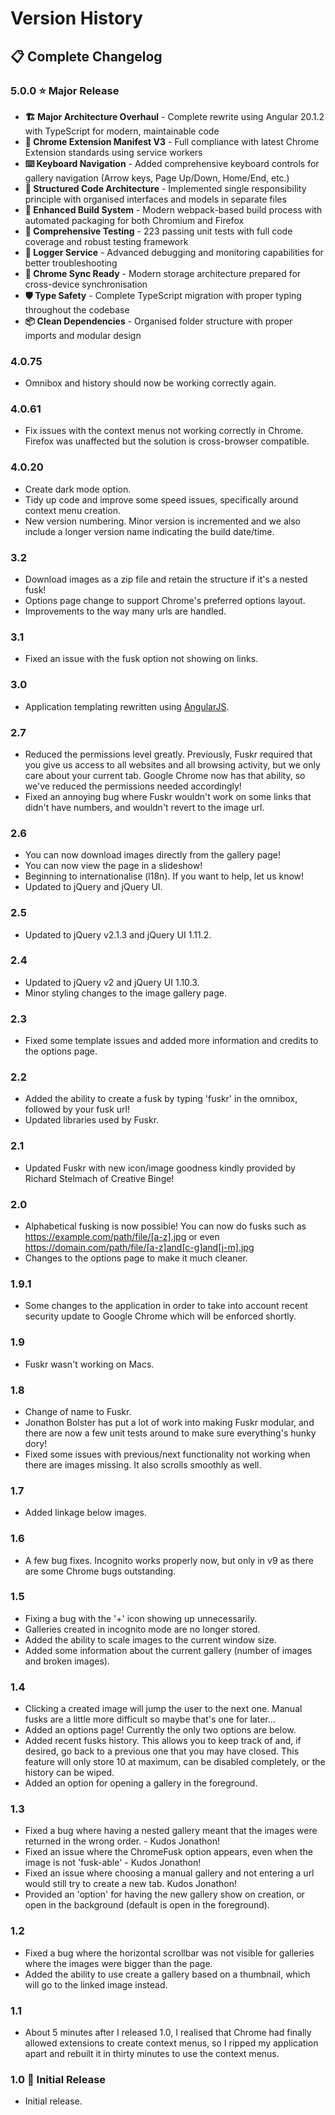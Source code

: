 # Version History

## 📋 Complete Changelog

### 5.0.0 ⭐ **Major Release**
* **🏗️ Major Architecture Overhaul** - Complete rewrite using Angular 20.1.2 with TypeScript for modern, maintainable code
* **🚀 Chrome Extension Manifest V3** - Full compliance with latest Chrome Extension standards using service workers
* **⌨️ Keyboard Navigation** - Added comprehensive keyboard controls for gallery navigation (Arrow keys, Page Up/Down, Home/End, etc.)
* **📁 Structured Code Architecture** - Implemented single responsibility principle with organised interfaces and models in separate files
* **🔧 Enhanced Build System** - Modern webpack-based build process with automated packaging for both Chromium and Firefox
* **🧪 Comprehensive Testing** - 223 passing unit tests with full code coverage and robust testing framework
* **📝 Logger Service** - Advanced debugging and monitoring capabilities for better troubleshooting
* **🔄 Chrome Sync Ready** - Modern storage architecture prepared for cross-device synchronisation
* **🛡️ Type Safety** - Complete TypeScript migration with proper typing throughout the codebase
* **📦 Clean Dependencies** - Organised folder structure with proper imports and modular design

### 4.0.75
* Omnibox and history should now be working correctly again.

### 4.0.61
* Fix issues with the context menus not working correctly in Chrome. Firefox was unaffected but the solution is cross-browser compatible.

### 4.0.20
* Create dark mode option.
* Tidy up code and improve some speed issues, specifically around context menu creation.
* New version numbering. Minor version is incremented and we also include a longer version name indicating the build date/time.

### 3.2
* Download images as a zip file and retain the structure if it's a nested fusk!
* Options page change to support Chrome's preferred options layout.
* Improvements to the way many urls are handled.

### 3.1
* Fixed an issue with the fusk option not showing on links.

### 3.0
* Application templating rewritten using [AngularJS](https://angularjs.org/).

### 2.7
* Reduced the permissions level greatly. Previously, Fuskr required that you give us access to all websites and all browsing activity, but we only care about your current tab. Google Chrome now has that ability, so we've reduced the permissions needed accordingly!
* Fixed an annoying bug where Fuskr wouldn't work on some links that didn't have numbers, and wouldn't revert to the image url.

### 2.6
* You can now download images directly from the gallery page!
* You can now view the page in a slideshow!
* Beginning to internationalise (l18n). If you want to help, let us know!
* Updated to jQuery and jQuery UI.

### 2.5
* Updated to jQuery v2.1.3 and jQuery UI 1.11.2.

### 2.4
* Updated to jQuery v2 and jQuery UI 1.10.3.
* Minor styling changes to the image gallery page.

### 2.3
* Fixed some template issues and added more information and credits to the options page.

### 2.2
* Added the ability to create a fusk by typing 'fuskr' in the omnibox, followed by your fusk url!
* Updated libraries used by Fuskr.

### 2.1
* Updated Fuskr with new icon/image goodness kindly provided by Richard Stelmach of Creative Binge!

### 2.0
* Alphabetical fusking is now possible! You can now do fusks such as https://example.com/path/file/[a-z].jpg or even https://domain.com/path/file/[a-z]and[c-g]and[j-m].jpg
* Changes to the options page to make it much cleaner.

### 1.9.1
* Some changes to the application in order to take into account recent security update to Google Chrome which will be enforced shortly.

### 1.9
* Fuskr wasn't working on Macs.

### 1.8
* Change of name to Fuskr.
* Jonathon Bolster has put a lot of work into making Fuskr modular, and there are now a few unit tests around to make sure everything's hunky dory!
* Fixed some issues with previous/next functionality not working when there are images missing. It also scrolls smoothly as well.

### 1.7
* Added linkage below images.

### 1.6
* A few bug fixes. Incognito works properly now, but only in v9 as there are some Chrome bugs outstanding.

### 1.5
* Fixing a bug with the '+' icon showing up unnecessarily.
* Galleries created in incognito mode are no longer stored.
* Added the ability to scale images to the current window size.
* Added some information about the current gallery (number of images and broken images).

### 1.4
* Clicking a created image will jump the user to the next one. Manual fusks are a little more difficult so maybe that's one for later...
* Added an options page! Currently the only two options are below.
* Added recent fusks history. This allows you to keep track of and, if desired, go back to a previous one that you may have closed. This feature will only store 10 at maximum, can be disabled completely, or the history can be wiped.
* Added an option for opening a gallery in the foreground.

### 1.3
* Fixed a bug where having a nested gallery meant that the images were returned in the wrong order. - Kudos Jonathon!
* Fixed an issue where the ChromeFusk option appears, even when the image is not 'fusk-able' - Kudos Jonathon!
* Fixed an issue where choosing a manual gallery and not entering a url would still try to create a new tab. Kudos Jonathon!
* Provided an 'option' for having the new gallery show on creation, or open in the background (default is open in the foreground).

### 1.2
* Fixed a bug where the horizontal scrollbar was not visible for galleries where the images were bigger than the page.
* Added the ability to use create a gallery based on a thumbnail, which will go to the linked image instead.

### 1.1
* About 5 minutes after I released 1.0, I realised that Chrome had finally allowed extensions to create context menus, so I ripped my application apart and rebuilt it in thirty minutes to use the context menus.

### 1.0 🎉 **Initial Release**
* Initial release.
